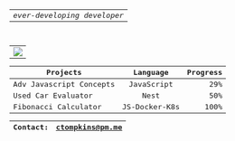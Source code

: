  <div align="center">
<kbd>
   <div align="center">
<div align="center">
    <table>
        <tr>
            <td>
                <em>ever-developing developer</em><br />
            </td>
        </tr>
    </table>
</div><br />
<div align="center" border="5px solid red">
    <table>
        <tr>
            <td>
                <img src="https://user-images.githubusercontent.com/4887640/133912224-dcf8f361-3a8c-470e-9040-93477b05b4a6.gif" />
            </td>
        </tr>
    </table>
</div>
<div align="center">

| Projects   |     Language     |  Progress |
|----------|:-------------:|------:|
| Adv Javascript Concepts|  JavaScript | 29% |
| Used Car Evaluator |    Nest   |   50% |
| Fibonacci Calculator | JS-Docker-K8s |  100% |

 | Contact: | ctompkins@pm.me |
 |----------|:-------------:|
  
</div>
</div> 
    
</kbd>
    </div>

